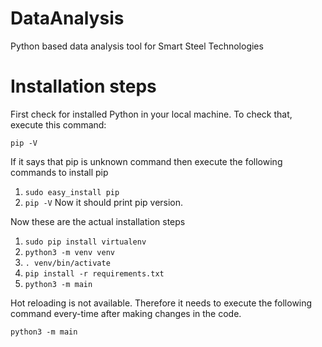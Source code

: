 # DataAnalysis
Python based data analysis tool for Smart Steel Technologies

# Installation steps

First check for installed Python in your local machine. To check that, execute this command:

`pip -V`

If it says that pip is unknown command then execute the following commands to install pip

1. `sudo easy_install pip`
2. `pip -V` Now it should print pip version.

Now these are the actual installation steps

1. `sudo pip install virtualenv`
2. `python3 -m venv venv`
3. `. venv/bin/activate`
4. `pip install -r requirements.txt`
5. `python3 -m main`

Hot reloading is not available. Therefore it needs to execute the following command every-time after making changes in the code.

`python3 -m main`
